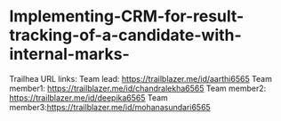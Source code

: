# Implementing-CRM-for-result-tracking-of-a-candidate-with-internal-marks-



Trailhea  URL links:
Team lead: https://trailblazer.me/id/aarthi6565
Team member1: https://trailblazer.me/id/chandralekha6565
Team member2: https://trailblazer.me/id/deepika6565
Team member3:https://trailblazer.me/id/mohanasundari6565
